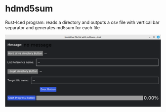 # hdmd5sum
Rust-Iced program: reads a directory and outputs a csv file with vertical bar separator and generates md5sum for each file

<img src="image/hdmd5sum.png" width="800px" />
